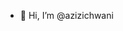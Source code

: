 - 👋 Hi, I’m @azizichwani

<!---
azizichwani/azizichwani is a ✨ special ✨ repository because its `README.md` (this file) appears on your GitHub profile.
You can click the Preview link to take a look at your changes.
--->
